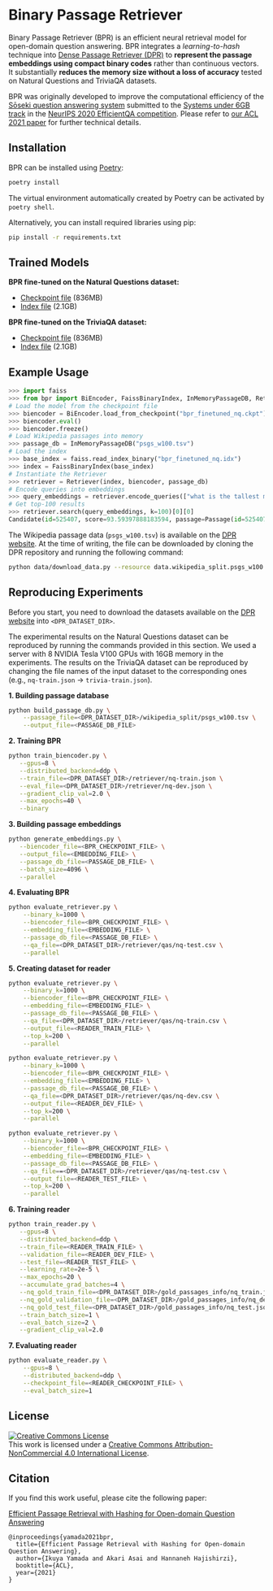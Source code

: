 # Binary Passage Retriever

Binary Passage Retriever (BPR) is an efficient neural retrieval model for
open-domain question answering. BPR integrates a _learning-to-hash_ technique
into [Dense Passage Retriever (DPR)](https://github.com/facebookresearch/DPR) to
**represent the passage embeddings using compact binary codes** rather than
continuous vectors. It substantially **reduces the memory size without a loss of
accuracy** tested on Natural Questions and TriviaQA datasets.

BPR was originally developed to improve the computational efficiency of the
[Sōseki question answering system](https://demo.soseki.ai/) submitted to the
[Systems under 6GB track](https://ai.google.com/research/NaturalQuestions/efficientqa)
in the [NeurIPS 2020 EfficientQA competition](https://efficientqa.github.io/).
Please refer to [our ACL 2021 paper](https://arxiv.org/abs/2106.00882) for
further technical details.

## Installation

BPR can be installed using [Poetry](https://python-poetry.org/):

```bash
poetry install
```

The virtual environment automatically created by Poetry can be activated by
`poetry shell`.

Alternatively, you can install required libraries using pip:

```bash
pip install -r requirements.txt
```

## Trained Models

**BPR fine-tuned on the Natural Questions dataset:**

- [Checkpoint file](https://drive.google.com/file/d/1BibJ0GQn6rvKfEBksPMeyx-vl3s57vT7/view?usp=sharing)
  (836MB)
- [Index file](https://drive.google.com/file/d/1hTnTi1r_6lGfUmJ9RWbx3ciX8r6GDrOT/view?usp=sharing)
  (2.1GB)

**BPR fine-tuned on the TriviaQA dataset:**

- [Checkpoint file](https://drive.google.com/file/d/1ehbpUo0EmAW61Jc72xi1S02548p0Dw6I/view?usp=sharing)
  (836MB)
- [Index file](https://drive.google.com/file/d/1EqGAkxIrg6TkVG72kCYMdH7jUIsQFvte/view?usp=sharing)
  (2.1GB)

## Example Usage

```python
>>> import faiss
>>> from bpr import BiEncoder, FaissBinaryIndex, InMemoryPassageDB, Retriever
# Load the model from the checkpoint file
>>> biencoder = BiEncoder.load_from_checkpoint("bpr_finetuned_nq.ckpt")
>>> biencoder.eval()
>>> biencoder.freeze()
# Load Wikipedia passages into memory
>>> passage_db = InMemoryPassageDB("psgs_w100.tsv")
# Load the index
>>> base_index = faiss.read_index_binary("bpr_finetuned_nq.idx")
>>> index = FaissBinaryIndex(base_index)
# Instantiate the Retriever
>>> retriever = Retriever(index, biencoder, passage_db)
# Encode queries into embeddings
>>> query_embeddings = retriever.encode_queries(["what is the tallest mountain in the world"])
# Get top-100 results
>>> retriever.search(query_embeddings, k=100)[0][0]
Candidate(id=525407, score=93.59397888183594, passage=Passage(id=525407, title='Mount Everest', text="Mount Everest Mount Everest, known in Nepali as Sagarmatha () and in Tibetan as Chomolungma (), is Earth's highest mountain above sea level, located in the Mahalangur Himal sub-range of the Himalayas. The international border between Nepal (Province No. 1) and China (Tibet Autonomous Region) runs across its summit point. The current official elevation of , recognized by China and Nepal, was established by a 1955 Indian survey and subsequently confirmed by a Chinese survey in 1975. In 2005, China remeasured the rock height of the mountain, with a result of 8844.43 m. There followed an argument between China and"))
```

The Wikipedia passage data (`psgs_w100.tsv`) is available on the
[DPR website](https://github.com/facebookresearch/DPR). At the time of writing,
the file can be downloaded by cloning the DPR repository and running the
following command:

```bash
python data/download_data.py --resource data.wikipedia_split.psgs_w100
```

## Reproducing Experiments

Before you start, you need to download the datasets available on the
[DPR website](https://github.com/facebookresearch/DPR) into `<DPR_DATASET_DIR>`.

The experimental results on the Natural Questions dataset can be reproduced by
running the commands provided in this section. We used a server with 8 NVIDIA
Tesla V100 GPUs with 16GB memory in the experiments. The results on the TriviaQA
dataset can be reproduced by changing the file names of the input dataset to the
corresponding ones (e.g., `nq-train.json` -> `trivia-train.json`).

**1. Building passage database**

```bash
python build_passage_db.py \
    --passage_file=<DPR_DATASET_DIR>/wikipedia_split/psgs_w100.tsv \
    --output_file=<PASSAGE_DB_FILE>
```

**2. Training BPR**

```bash
python train_biencoder.py \
   --gpus=8 \
   --distributed_backend=ddp \
   --train_file=<DPR_DATASET_DIR>/retriever/nq-train.json \
   --eval_file=<DPR_DATASET_DIR>/retriever/nq-dev.json \
   --gradient_clip_val=2.0 \
   --max_epochs=40 \
   --binary
```

**3. Building passage embeddings**

```bash
python generate_embeddings.py \
   --biencoder_file=<BPR_CHECKPOINT_FILE> \
   --output_file=<EMBEDDING_FILE> \
   --passage_db_file=<PASSAGE_DB_FILE> \
   --batch_size=4096 \
   --parallel
```

**4. Evaluating BPR**

```bash
python evaluate_retriever.py \
    --binary_k=1000 \
    --biencoder_file=<BPR_CHECKPOINT_FILE> \
    --embedding_file=<EMBEDDING_FILE> \
    --passage_db_file=<PASSAGE_DB_FILE> \
    --qa_file=<DPR_DATASET_DIR>/retriever/qas/nq-test.csv \
    --parallel
```

**5. Creating dataset for reader**

```bash
python evaluate_retriever.py \
    --binary_k=1000 \
    --biencoder_file=<BPR_CHECKPOINT_FILE> \
    --embedding_file=<EMBEDDING_FILE> \
    --passage_db_file=<PASSAGE_DB_FILE> \
    --qa_file=<DPR_DATASET_DIR>/retriever/qas/nq-train.csv \
    --output_file=<READER_TRAIN_FILE> \
    --top_k=200 \
    --parallel

python evaluate_retriever.py \
    --binary_k=1000 \
    --biencoder_file=<BPR_CHECKPOINT_FILE> \
    --embedding_file=<EMBEDDING_FILE> \
    --passage_db_file=<PASSAGE_DB_FILE> \
    --qa_file=<DPR_DATASET_DIR>/retriever/qas/nq-dev.csv \
    --output_file=<READER_DEV_FILE> \
    --top_k=200 \
    --parallel

python evaluate_retriever.py \
    --binary_k=1000 \
    --biencoder_file=<BPR_CHECKPOINT_FILE> \
    --embedding_file=<EMBEDDING_FILE> \
    --passage_db_file=<PASSAGE_DB_FILE> \
    --qa_file==<DPR_DATASET_DIR>/retriever/qas/nq-test.csv \
    --output_file=<READER_TEST_FILE> \
    --top_k=200 \
    --parallel
```

**6. Training reader**

```bash
python train_reader.py \
   --gpus=8 \
   --distributed_backend=ddp \
   --train_file=<READER_TRAIN_FILE> \
   --validation_file=<READER_DEV_FILE> \
   --test_file=<READER_TEST_FILE> \
   --learning_rate=2e-5 \
   --max_epochs=20 \
   --accumulate_grad_batches=4 \
   --nq_gold_train_file=<DPR_DATASET_DIR>/gold_passages_info/nq_train.json \
   --nq_gold_validation_file=<DPR_DATASET_DIR>/gold_passages_info/nq_dev.json \
   --nq_gold_test_file=<DPR_DATASET_DIR>/gold_passages_info/nq_test.json \
   --train_batch_size=1 \
   --eval_batch_size=2 \
   --gradient_clip_val=2.0
```

**7. Evaluating reader**

```bash
python evaluate_reader.py \
    --gpus=8 \
    --distributed_backend=ddp \
    --checkpoint_file=<READER_CHECKPOINT_FILE> \
    --eval_batch_size=1
```

## License

<a rel="license" href="http://creativecommons.org/licenses/by-nc/4.0/"><img alt="Creative Commons License" style="border-width:0" src="https://i.creativecommons.org/l/by-nc/4.0/88x31.png" /></a><br />This
work is licensed under a
<a rel="license" href="http://creativecommons.org/licenses/by-nc/4.0/">Creative
Commons Attribution-NonCommercial 4.0 International License</a>.

## Citation

If you find this work useful, please cite the following paper:

[Efficient Passage Retrieval with Hashing for Open-domain Question Answering](https://arxiv.org/abs/2106.00882)

```
@inproceedings{yamada2021bpr,
  title={Efficient Passage Retrieval with Hashing for Open-domain Question Answering},
  author={Ikuya Yamada and Akari Asai and Hannaneh Hajishirzi},
  booktitle={ACL},
  year={2021}
}
```

